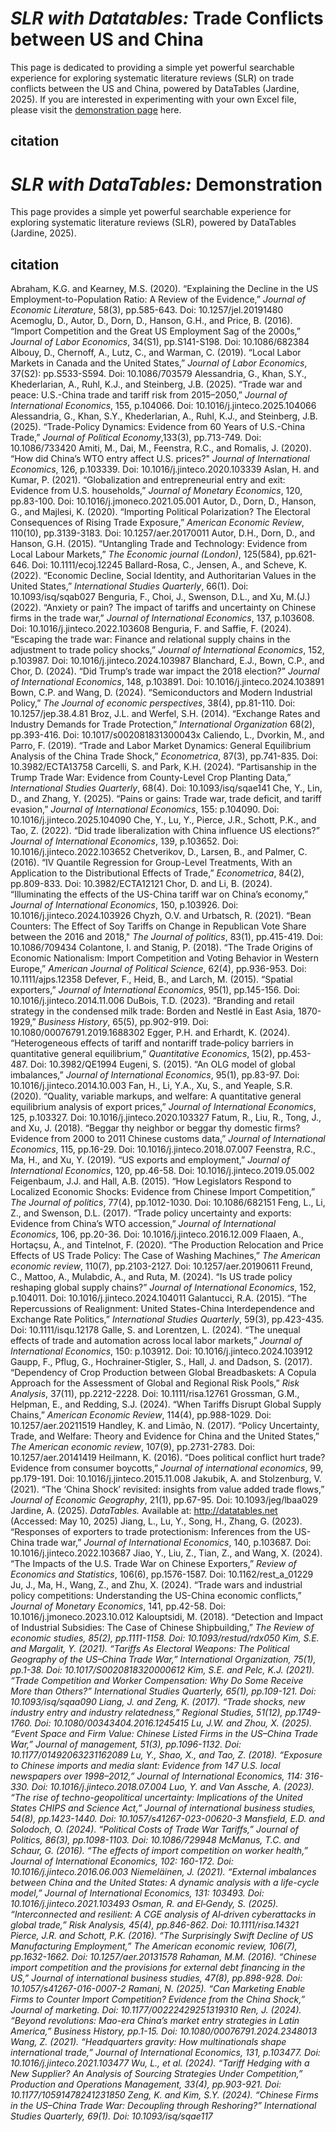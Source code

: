# <i>SLR with Datatables:</i> Trade Conflicts between US and China

This page is dedicated to providing a simple yet powerful searchable experience for exploring systematic literature reviews (SLR) on trade conflicts between the US and China, powered by DataTables (Jardine, 2025).  If you are interested in experimenting with your own Excel file, please visit the <a href="/slr/datatables" target="_blank" rel="noopener noreferrer">demonstration page</a> here.

## citation

# <i>SLR with DataTables:</i> Demonstration

This page provides a simple yet powerful searchable experience for exploring systematic literature reviews (SLR), powered by DataTables (Jardine, 2025).

## citation

Abraham, K.G. and Kearney, M.S.  (2020).  “Explaining the Decline in the US Employment-to-Population Ratio: A Review of the Evidence,”  <i>Journal of Economic Literature</i>, 58(3), pp.585-643.  Doi: 10.1257/jel.20191480
Acemoglu, D., Autor, D., Dorn, D., Hanson, G.H., and Price, B.  (2016).  “Import Competition and the Great US Employment Sag of the 2000s,”  <i>Journal of Labor Economics</i>, 34(S1), pp.S141-S198.  Doi: 10.1086/682384
Albouy, D., Chernoff, A., Lutz, C., and Warman, C.  (2019).  “Local Labor Markets in Canada and the United States,”  <i>Journal of Labor Economics</i>, 37(S2): pp.S533-S594.  Doi: 10.1086/703579
Alessandria, G., Khan, S.Y., Khederlarian, A., Ruhl, K.J., and Steinberg, J.B.  (2025).  “Trade war and peace: U.S.-China trade and tariff risk from 2015–2050,”  <i>Journal of International Economics</i>, 155, p.104066.  Doi: 10.1016/j.jinteco.2025.104066
Alessandria, G., Khan, S.Y., Khederlarian, A., Ruhl, K.J., and Steinberg, J.B.  (2025).  “Trade-Policy Dynamics: Evidence from 60 Years of U.S.-China Trade,”  <i>Journal of Political Economy</i>,133(3), pp.713-749.  Doi: 10.1086/733420
Amiti, M., Dai, M., Feenstra, R.C., and Romalis, J.  (2020).  “How did China’s WTO entry affect U.S. prices?"  <i>Journal of International Economics</i>, 126, p.103339.  Doi: 10.1016/j.jinteco.2020.103339
Aslan, H. and Kumar, P.  (2021).  “Globalization and entrepreneurial entry and exit: Evidence from U.S. households,”  <i>Journal of Monetary Economics</i>, 120, pp.83-100.  Doi: 10.1016/j.jmoneco.2021.05.001
Autor, D., Dorn, D., Hanson, G., and Majlesi, K.  (2020).  “Importing Political Polarization? The Electoral Consequences of Rising Trade Exposure,”  <i>American Economic Review</i>, 110(10), pp.3139-3183.  Doi: 10.1257/aer.20170011
Autor, D.H., Dorn, D., and Hanson, G.H.  (2015).  “Untangling Trade and Technology: Evidence from Local Labour Markets,”  <i>The Economic journal (London)</i>, 125(584), pp.621-646.  Doi: 10.1111/ecoj.12245
Ballard-Rosa, C., Jensen, A., and Scheve, K.  (2022).  “Economic Decline, Social Identity, and Authoritarian Values in the United States,”  <i>International Studies Quarterly</i>, 66(1).  Doi: 10.1093/isq/sqab027
Benguria, F., Choi, J., Swenson, D.L., and Xu, M.(J.)  (2022).  “Anxiety or pain? The impact of tariffs and uncertainty on Chinese firms in the trade war,”  <i>Journal of International Economics</i>, 137, p.103608.  Doi: 10.1016/j.jinteco.2022.103608
Benguria, F. and Saffie, F.  (2024).  “Escaping the trade war: Finance and relational supply chains in the adjustment to trade policy shocks,”  <i>Journal of International Economics</i>, 152, p.103987.  Doi: 10.1016/j.jinteco.2024.103987
Blanchard, E.J., Bown, C.P., and Chor, D.  (2024).  “Did Trump’s trade war impact the 2018 election?”  <i>Journal of International Economics</i>, 148, p.103891.  Doi: 10.1016/j.jinteco.2024.103891
Bown, C.P. and Wang, D.  (2024).  “Semiconductors and Modern Industrial Policy,”  <i>The Journal of economic perspectives</i>, 38(4), pp.81-110.  Doi: 10.1257/jep.38.4.81
Broz, J.L. and Werfel, S.H.  (2014).  “Exchange Rates and Industry Demands for Trade Protection,”  <i>International Organization</i> 68(2), pp.393-416.  Doi: 10.1017/s002081831300043x
Caliendo, L., Dvorkin, M., and Parro, F.  (2019).  “Trade and Labor Market Dynamics: General Equilibrium Analysis of the China Trade Shock,”  <i>Econometrica</i>, 87(3), pp.741-835.  Doi: 10.3982/ECTA13758
Carcelli, S. and Park, K.H. (2024).  “Partisanship in the Trump Trade War: Evidence from County-Level Crop Planting Data,”  <i>International Studies Quarterly</i>, 68(4).  Doi: 10.1093/isq/sqae141
Che, Y., Lin, D., and Zhang, Y.  (2025).  “Pains or gains: Trade war, trade deficit, and tariff evasion,”  <i>Journal of International Economics</i>, 155: p.104090.  Doi: 10.1016/j.jinteco.2025.104090
Che, Y., Lu, Y., Pierce, J.R., Schott, P.K., and Tao, Z.  (2022).  “Did trade liberalization with China influence US elections?”  <i>Journal of International Economics</i>, 139, p.103652.  Doi: 10.1016/j.jinteco.2022.103652
Chetverikov, D., Larsen, B., and Palmer, C.  (2016).  “IV Quantile Regression for Group-Level Treatments, With an Application to the Distributional Effects of Trade,”  <i>Econometrica</i>, 84(2), pp.809-833.  Doi: 10.3982/ECTA12121
Chor, D. and Li, B.  (2024).  “Illuminating the effects of the US-China tariff war on China’s economy,”  <i>Journal of International Economics</i>, 150, p.103926.  Doi: 10.1016/j.jinteco.2024.103926
Chyzh, O.V. and Urbatsch, R.  (2021).  “Bean Counters: The Effect of Soy Tariffs on Change in Republican Vote Share between the 2016 and 2018,"  <i>The Journal of politics</i>, 83(1), pp.415-419.  Doi: 10.1086/709434
Colantone, I. and Stanig, P.  (2018).  “The Trade Origins of Economic Nationalism: Import Competition and Voting Behavior in Western Europe,”  <i>American Journal of Political Science</i>, 62(4), pp.936-953.  Doi: 10.1111/ajps.12358
Defever, F., Heid, B., and Larch, M.  (2015).  “Spatial exporters,”  <i>Journal of International Economics</i>, 95(1), pp.145-156.  Doi: 10.1016/j.jinteco.2014.11.006
DuBois, T.D.  (2023).  “Branding and retail strategy in the condensed milk trade: Borden and Nestlé in East Asia, 1870-1929,”  <i>Business History</i>, 65(5), pp.902-919.  Doi: 10.1080/00076791.2019.1688302
Egger, P.H. and Erhardt, K.  (2024).  “Heterogeneous effects of tariff and nontariff trade‐policy barriers in quantitative general equilibrium,”  <i>Quantitative Economics</i>, 15(2), pp.453-487.  Doi: 10.3982/QE1994
Eugeni, S. (2015).  “An OLG model of global imbalances,”  <i>Journal of International Economics</i>, 95(1), pp.83-97.  Doi: 10.1016/j.jinteco.2014.10.003
Fan, H., Li, Y.A., Xu, S., and Yeaple, S.R.  (2020).  “Quality, variable markups, and welfare: A quantitative general equilibrium analysis of export prices,”  <i>Journal of International Economics</i>, 125, p.103327.  Doi: 10.1016/j.jinteco.2020.103327
Fatum, R., Liu, R., Tong, J., and Xu, J.  (2018).  “Beggar thy neighbor or beggar thy domestic firms? Evidence from 2000 to 2011 Chinese customs data,”  <i>Journal of International Economics</i>, 115, pp.16-29.  Doi: 10.1016/j.jinteco.2018.07.007
Feenstra, R.C., Ma, H., and Xu, Y.  (2019).  “US exports and employment,”  <i>Journal of International Economics</i>, 120, pp.46-58.  Doi: 10.1016/j.jinteco.2019.05.002
Feigenbaum, J.J. and Hall, A.B.  (2015).  “How Legislators Respond to Localized Economic Shocks: Evidence from Chinese Import Competition,”  <i>The Journal of politics</i>, 77(4), pp.1012-1030.  Doi: 10.1086/682151
Feng, L., Li, Z., and Swenson, D.L.  (2017).  “Trade policy uncertainty and exports: Evidence from China’s WTO accession,”  <i>Journal of International Economics</i>, 106, pp.20-36.  Doi: 10.1016/j.jinteco.2016.12.009
Flaaen, A., Hortaçsu, A., and Tintelnot, F.  (2020).  “The Production Relocation and Price Effects of US Trade Policy: The Case of Washing Machines,”  <i>The American economic review</i>, 110(7), pp.2103-2127.  Doi: 10.1257/aer.20190611
Freund, C., Mattoo, A., Mulabdic, A., and Ruta, M.  (2024).  “Is US trade policy reshaping global supply chains?”  <i>Journal of International Economics</i>, 152, p.104011.  Doi: 10.1016/j.jinteco.2024.104011
Galantucci, R.A.  (2015).  “The Repercussions of Realignment: United States-China Interdependence and Exchange Rate Politics,”  <i>International Studies Quarterly</i>, 59(3), pp.423-435.  Doi: 10.1111/isqu.12178
Galle, S. and Lorentzen, L.  (2024).  “The unequal effects of trade and automation across local labor markets,”  <i>Journal of International Economics</i>, 150: p.103912.  Doi: 10.1016/j.jinteco.2024.103912
Gaupp, F., Pflug, G., Hochrainer‐Stigler, S., Hall, J. and Dadson, S.  (2017).  “Dependency of Crop Production between Global Breadbaskets: A Copula Approach for the Assessment of Global and Regional Risk Pools,”  <i>Risk Analysis</i>, 37(11), pp.2212-2228.  Doi: 10.1111/risa.12761
Grossman, G.M., Helpman, E., and Redding, S.J.  (2024).  “When Tariffs Disrupt Global Supply Chains,”  <i>American Economic Review</i>, 114(4), pp.988-1029.  Doi: 10.1257/aer.20211519
Handley, K. and Limão, N.  (2017).  “Policy Uncertainty, Trade, and Welfare: Theory and Evidence for China and the United States,”  <i>The American economic review</i>, 107(9), pp.2731-2783.  Doi: 10.1257/aer.20141419
Heilmann, K.  (2016).  “Does political conflict hurt trade? Evidence from consumer boycotts,”  <i>Journal of international economics</i>, 99, pp.179-191.  Doi: 10.1016/j.jinteco.2015.11.008
Jakubik, A. and Stolzenburg, V.  (2021).  “The ‘China Shock’ revisited: insights from value added trade flows,”  <i>Journal of Economic Geography</i>, 21(1), pp.67-95.  Doi: 10.1093/jeg/lbaa029
Jardine, A.  (2025).  <i>DataTables.</i>  Available at: <a href="http://datatables.net">http://datatables.net</a> (Accessed: May 10, 2025)
Jiang, L., Lu, Y., Song, H., Zhang, G.  (2023).  “Responses of exporters to trade protectionism: Inferences from the US-China trade war,”  <i>Journal of International Economics</i>, 140, p.103687.  Doi: 10.1016/j.jinteco.2022.103687
Jiao, Y., Liu, Z., Tian, Z., and Wang, X.  (2024).  “The Impacts of the U.S. Trade War on Chinese Exporters,”  <i>Review of Economics and Statistics</i>, 106(6), pp.1576-1587.  Doi: 10.1162/rest_a_01229
Ju, J., Ma, H., Wang, Z., and Zhu, X.  (2024).  “Trade wars and industrial policy competitions: Understanding the US-China economic conflicts,”  <i>Journal of Monetary Economics</i>, 141, pp.42-58.  Doi: 10.1016/j.jmoneco.2023.10.012
Kalouptsidi, M.  (2018).  “Detection and Impact of Industrial Subsidies: The Case of Chinese Shipbuilding,”  <i>The Review of economic studies<i>, 85(2), pp.1111-1158.  Doi: 10.1093/restud/rdx050
Kim, S.E. and Margalit, Y.  (2021).  “Tariffs As Electoral Weapons: The Political Geography of the US–China Trade War,”  <i>International Organization</i>, 75(1), pp.1-38.  Doi: 10.1017/S0020818320000612
Kim, S.E. and Pelc, K.J.  (2021).  “Trade Competition and Worker Compensation: Why Do Some Receive More than Others?”  <i>International Studies Quarterly</i>, 65(1), pp.109-121.  Doi: 10.1093/isq/sqaa090
Liang, J. and Zeng, K.  (2017).  “Trade shocks, new industry entry and industry relatedness,”  <i>Regional Studies</i>, 51(12), pp.1749-1760.  Doi: 10.1080/00343404.2016.1245415
Lu, J.W. and Zhou, X.  (2025).   “Event Space and Firm Value: Chinese Listed Firms in the US–China Trade War,”  <i>Journal of management</i>, 51(3), pp.1096-1132.  Doi: 10.1177/01492063231162089
Lu, Y., Shao, X., and Tao, Z.  (2018).  “Exposure to Chinese imports and media slant: Evidence from 147 U.S. local newspapers over 1998–2012,”  <i>Journal of International Economics</i>, 114: 316-330.  Doi: 10.1016/j.jinteco.2018.07.004
Luo, Y. and Van Assche, A.  (2023).  “The rise of techno-geopolitical uncertainty: Implications of the United States CHIPS and Science Act,”  <i>Journal of international business studies</i>, 54(8), pp.1423-1440.  Doi: 10.1057/s41267-023-00620-3
Mansfield, E.D. and Solodoch, O.  (2024).  “Political Costs of Trade War Tariffs,”  <i>Journal of Politics</i>, 86(3), pp.1098-1103.  Doi: 10.1086/729948
McManus, T.C. and Schaur, G.  (2016).  “The effects of import competition on worker health,”  <i>Journal of International Economics</i>, 102: 160-172.  Doi: 10.1016/j.jinteco.2016.06.003
Niemeläinen, J.  (2021).  “External imbalances between China and the United States: A dynamic analysis with a life-cycle model,”  <i>Journal of International Economics</i>, 131: 103493.  Doi: 10.1016/j.jinteco.2021.103493
Osman, R. and El‐Gendy, S.  (2025).  “Interconnected and resilient: A CGE analysis of AI‐driven cyberattacks in global trade,”  <i>Risk Analysis</i>, 45(4), pp.846-862.  Doi: 10.1111/risa.14321
Pierce, J.R. and Schott, P.K.  (2016).  “The Surprisingly Swift Decline of US Manufacturing Employment,”  The American economic review</i>, 106(7), pp.1632-1662.  Doi: 10.1257/aer.20131578
Rahaman, M.M.  (2016).  “Chinese import competition and the provisions for external debt financing in the US,”  <i>Journal of international business studies</i>, 47(8), pp.898-928.  Doi: 10.1057/s41267-016-0007-2
Ramani, N.  (2025).  “Can Marketing Enable Firms to Counter Import Competition? Evidence from the China Shock,”  <i>Journal of marketing</i>.  Doi: 10.1177/00222429251319310
Ren, J.  (2024).  “Beyond revolutions: Mao-era China’s market entry strategies in Latin America,”  <i>Business History</i>, pp.1-15.  Doi: 10.1080/00076791.2024.2348013
Wang, Z.  (2021).  “Headquarters gravity: How multinationals shape international trade,”  <i>Journal of International Economics</i>, 131, p.103477.  Doi: 10.1016/j.jinteco.2021.103477
Wu, L., et al. (2024).  “Tariff Hedging with a New Supplier? An Analysis of Sourcing Strategies Under Competition,”  <i>Production and Operations Management</i>, 33(4), pp.903-921.  Doi: 10.1177/10591478241231850
Zeng, K. and Kim, S.Y.  (2024).  “Chinese Firms in the US–China Trade War: Decoupling through Reshoring?”  <i>International Studies Quarterly</i>, 69(1).  Doi: 10.1093/isq/sqae117
